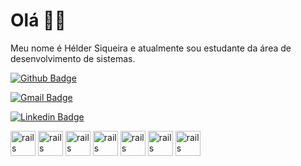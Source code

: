# Olá 👋🏾

Meu nome é Hélder Siqueira e atualmente sou estudante da área de desenvolvimento de sistemas.

[![Github Badge](https://img.shields.io/badge/-HelderSiqueira-6633cc?style=flat-square&labelColor=6633cc&logo=Github&logoColor=white&link=https://github.com/HelderSiqueira/)](https://github.com/HelderSiqueira/) 

[![Gmail Badge](https://img.shields.io/badge/-helder.erik.he@gmail.com-6633cc?style=flat-square&logo=Gmail&logoColor=white&link=mailto:helder.erik.he@gmail.com)](mailto:helder.erik.he@gmail.com)

[![Linkedin Badge](https://img.shields.io/badge/-HélderSiqueira-6633cc?style=flat-square&logo=Linkedin&logoColor=white&link=https://www.linkedin.com/in/helderSiqueira/)](https://www.linkedin.com/in/helderSiqueira/) 

<img src="https://cdn0.iconfinder.com/data/icons/most-usable-logos/120/Android-512.png" alt="rails" width="40" height="40" style="max-width: 100%;"/>
<img src="https://https://cdn1.iconfinder.com/data/icons/social-media-logos-7/64/css-3-512.png" alt="rails" width="40" height="40" style="max-width: 100%;"/>
<img src="https://cdn1.iconfinder.com/data/icons/social-media-logos-7/64/html-5-512.png" alt="rails" width="40" height="40" style="max-width: 100%;"/>
<img src="https://cdn2.iconfinder.com/data/icons/designer-skills/128/code-programming-java-software-develop-command-language-512.png" alt="rails" width="40" height="40" style="max-width: 100%;"/>
<img src="https://cdn2.iconfinder.com/data/icons/designer-skills/128/code-programming-javascript-software-develop-command-language-512.png" alt="rails" width="40" height="40" style="max-width: 100%;"/>
<img src="https://image.flaticon.com/icons/png/512/474/474933.png" alt="rails" width="40" height="40" style="max-width: 100%;"/>
<img src="https://cdn3.iconfinder.com/data/icons/popular-services-brands/512/php-512.png" alt="rails" width="40" height="40" style="max-width: 100%;"/>
